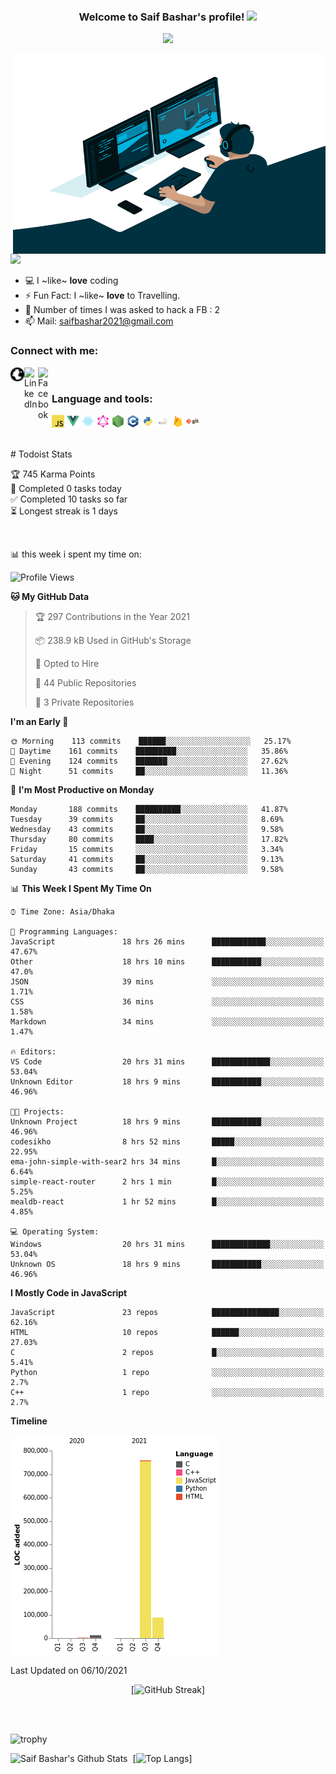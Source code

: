 <h3 align="center">
  Welcome to Saif Bashar's profile!
  <img src="https://media.giphy.com/media/hvRJCLFzcasrR4ia7z/giphy.gif" width="28">
</h3>
<p align="center">
  <a href="https://github.com/saifbashar"><img src="https://readme-typing-svg.herokuapp.com/?lines=Full-stack%20web%20and%20app%20developer;Self-taught%20UI%2FUX%20Designer;2%2B%20years%20of%20coding%20experience;Always%20learning%20new%20things&center=true&width=380&height=45"></a>
</p>


<img align="right" alt="GIF" src="https://raw.githubusercontent.com/saifbashar/saifbashar/main/code.gif" width="500" height="320" />

  
![](https://komarev.com/ghpvc/?username=saifbashar&color=green&style=flat-square&label=PROFILE+VIEWS)



  
  

- 💻 I ~like~ **love** coding
- ⚡ Fun Fact: I ~like~ **love** to Travelling.
- 🏅 Number of times I was asked to hack a FB : 2
- 📫 Mail: saifbashar2021@gmail.com

 
<!-- - Usesless Stats:
 👯 I have successfully worked on production level projects regarding android, web and backend.
currently perfecting my skills with ReactJS and Android MVVM Architecture.


-->
 ### Connect with me:

[<img align="left" alt="" width="22px" src="https://raw.githubusercontent.com/iconic/open-iconic/master/svg/globe.svg" />][website]
[<img align="left" alt="LinkedIn" width="22px" src="https://cdn.jsdelivr.net/npm/simple-icons@v3/icons/linkedin.svg" />][linkedin]
[<img align="left" alt="Facebook" width="22px" src="https://cdn.jsdelivr.net/npm/simple-icons@v3/icons/facebook.svg" />][facebook]


<br /> 


 ### Language and tools:

<code><img height="20" src="https://raw.githubusercontent.com/github/explore/80688e429a7d4ef2fca1e82350fe8e3517d3494d/topics/javascript/javascript.png"></code>
<code><img height="20" src="https://raw.githubusercontent.com/github/explore/80688e429a7d4ef2fca1e82350fe8e3517d3494d/topics/vue/vue.png"></code>
<code><img height="20" src="https://raw.githubusercontent.com/github/explore/80688e429a7d4ef2fca1e82350fe8e3517d3494d/topics/react/react.png"></code>
<code><img height="20" src="https://raw.githubusercontent.com/github/explore/5c058a388828bb5fde0bcafd4bc867b5bb3f26f3/topics/graphql/graphql.png"></code>
<code><img height="20" src="https://raw.githubusercontent.com/github/explore/80688e429a7d4ef2fca1e82350fe8e3517d3494d/topics/nodejs/nodejs.png"></code>
<code><img height="20" src="https://raw.githubusercontent.com/github/explore/80688e429a7d4ef2fca1e82350fe8e3517d3494d/topics/cpp/cpp.png"></code>
<code><img height="20" src="https://raw.githubusercontent.com/github/explore/80688e429a7d4ef2fca1e82350fe8e3517d3494d/topics/python/python.png"></code>
<code><img height="20" src="https://raw.githubusercontent.com/github/explore/80688e429a7d4ef2fca1e82350fe8e3517d3494d/topics/mysql/mysql.png"></code>
<code><img height="20" src="https://raw.githubusercontent.com/github/explore/80688e429a7d4ef2fca1e82350fe8e3517d3494d/topics/firebase/firebase.png"></code>
<code><img height="20" src="https://raw.githubusercontent.com/github/explore/80688e429a7d4ef2fca1e82350fe8e3517d3494d/topics/git/git.png"></code>

  
  


<br />
# Todoist Stats

<!-- TODO-IST:START -->
🏆  745 Karma Points           
🌸  Completed 0 tasks today           
✅  Completed 10 tasks so far           
⏳  Longest streak is 1 days
<!-- TODO-IST:END -->
<br />

📊 this week i spent my time on:
<br />

<!--START_SECTION:waka-->
![Profile Views](http://img.shields.io/badge/Profile%20Views-6-blue)

**🐱 My GitHub Data** 

> 🏆 297 Contributions in the Year 2021
 > 
> 📦 238.9 kB Used in GitHub's Storage 
 > 
> 💼 Opted to Hire
 > 
> 📜 44 Public Repositories 
 > 
> 🔑 3 Private Repositories  
 > 
**I'm an Early 🐤** 

```text
🌞 Morning    113 commits    ██████░░░░░░░░░░░░░░░░░░░   25.17% 
🌆 Daytime    161 commits    █████████░░░░░░░░░░░░░░░░   35.86% 
🌃 Evening    124 commits    ███████░░░░░░░░░░░░░░░░░░   27.62% 
🌙 Night      51 commits     ██░░░░░░░░░░░░░░░░░░░░░░░   11.36%

```
📅 **I'm Most Productive on Monday** 

```text
Monday       188 commits    ██████████░░░░░░░░░░░░░░░   41.87% 
Tuesday      39 commits     ██░░░░░░░░░░░░░░░░░░░░░░░   8.69% 
Wednesday    43 commits     ██░░░░░░░░░░░░░░░░░░░░░░░   9.58% 
Thursday     80 commits     ████░░░░░░░░░░░░░░░░░░░░░   17.82% 
Friday       15 commits     ░░░░░░░░░░░░░░░░░░░░░░░░░   3.34% 
Saturday     41 commits     ██░░░░░░░░░░░░░░░░░░░░░░░   9.13% 
Sunday       43 commits     ██░░░░░░░░░░░░░░░░░░░░░░░   9.58%

```


📊 **This Week I Spent My Time On** 

```text
⌚︎ Time Zone: Asia/Dhaka

💬 Programming Languages: 
JavaScript               18 hrs 26 mins      ████████████░░░░░░░░░░░░░   47.67% 
Other                    18 hrs 10 mins      ███████████░░░░░░░░░░░░░░   47.0% 
JSON                     39 mins             ░░░░░░░░░░░░░░░░░░░░░░░░░   1.71% 
CSS                      36 mins             ░░░░░░░░░░░░░░░░░░░░░░░░░   1.58% 
Markdown                 34 mins             ░░░░░░░░░░░░░░░░░░░░░░░░░   1.47%

🔥 Editors: 
VS Code                  20 hrs 31 mins      █████████████░░░░░░░░░░░░   53.04% 
Unknown Editor           18 hrs 9 mins       ███████████░░░░░░░░░░░░░░   46.96%

🐱‍💻 Projects: 
Unknown Project          18 hrs 9 mins       ███████████░░░░░░░░░░░░░░   46.96% 
codesikho                8 hrs 52 mins       █████░░░░░░░░░░░░░░░░░░░░   22.95% 
ema-john-simple-with-sear2 hrs 34 mins       █░░░░░░░░░░░░░░░░░░░░░░░░   6.64% 
simple-react-router      2 hrs 1 min         █░░░░░░░░░░░░░░░░░░░░░░░░   5.25% 
mealdb-react             1 hr 52 mins        █░░░░░░░░░░░░░░░░░░░░░░░░   4.85%

💻 Operating System: 
Windows                  20 hrs 31 mins      █████████████░░░░░░░░░░░░   53.04% 
Unknown OS               18 hrs 9 mins       ███████████░░░░░░░░░░░░░░   46.96%

```

**I Mostly Code in JavaScript** 

```text
JavaScript               23 repos            ███████████████░░░░░░░░░░   62.16% 
HTML                     10 repos            ██████░░░░░░░░░░░░░░░░░░░   27.03% 
C                        2 repos             █░░░░░░░░░░░░░░░░░░░░░░░░   5.41% 
Python                   1 repo              ░░░░░░░░░░░░░░░░░░░░░░░░░   2.7% 
C++                      1 repo              ░░░░░░░░░░░░░░░░░░░░░░░░░   2.7%

```


**Timeline**

![Chart not found](https://raw.githubusercontent.com/saifbashar/saifbashar/main/charts/bar_graph.png) 


 Last Updated on 06/10/2021
<!--END_SECTION:waka-->

<div align="center">
  

[![GitHub Streak](https://github-readme-streak-stats.herokuapp.com?user=saifbashar&theme=synthwave)]
  </div>
  
<br /><br />



  ![trophy](https://github-profile-trophy.vercel.app/?username=saifbashar&theme=juicyfresh&no-frame=true&row=1&&margin-w=20&no-bg=true)

  
<img align="left" alt="Saif Bashar's Github Stats" src="https://github-readme-stats.vercel.app/api?username=saifbashar&show_icons=true" />    &nbsp;
[![Top Langs](https://github-readme-stats.vercel.app/api/top-langs?username=saifbashar&count_private=true&show_icons=true)]
  </div>

  



[website]: https://saifbashar.wordpress.com/
[facebook]: https://www.facebook.com/yepitssaif/
[linkedin]:https://www.linkedin.com/in/saifbashar/
<br/>
<br/>


